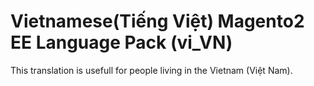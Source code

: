 # Vietnamese(Tiếng Việt) Magento2 EE Language Pack (vi_VN)
This translation is usefull for people living in the Vietnam (Việt Nam).
